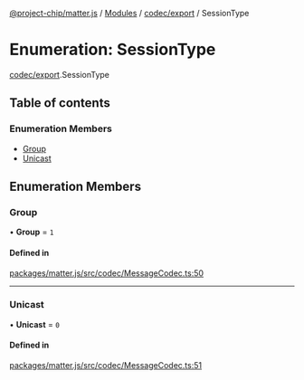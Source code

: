 [@project-chip/matter.js](../README.md) / [Modules](../modules.md) / [codec/export](../modules/codec_export.md) / SessionType

# Enumeration: SessionType

[codec/export](../modules/codec_export.md).SessionType

## Table of contents

### Enumeration Members

- [Group](codec_export.SessionType.md#group)
- [Unicast](codec_export.SessionType.md#unicast)

## Enumeration Members

### Group

• **Group** = ``1``

#### Defined in

[packages/matter.js/src/codec/MessageCodec.ts:50](https://github.com/project-chip/matter.js/blob/be83914/packages/matter.js/src/codec/MessageCodec.ts#L50)

___

### Unicast

• **Unicast** = ``0``

#### Defined in

[packages/matter.js/src/codec/MessageCodec.ts:51](https://github.com/project-chip/matter.js/blob/be83914/packages/matter.js/src/codec/MessageCodec.ts#L51)
